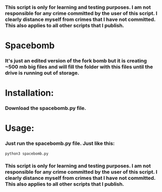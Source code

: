 ### This script is only for learning and testing purposes. I am not responsible for any crime committed by the user of this script. I clearly distance myself from crimes that I have not committed. This also applies to all other scripts that I publish.
# Spacebomb
### It's just an edited version of the fork bomb but it is creating ~500 mb big files and will fill the folder with this files until the drive is running out of storage.

# Installation:
### Download the spacebomb.py file.

# Usage:
### Just run the spacebomb.py file. Just like this:
```Bash
python3 spacebomb.py
```
### This script is only for learning and testing purposes. I am not responsible for any crime committed by the user of this script. I clearly distance myself from crimes that I have not committed. This also applies to all other scripts that I publish.
